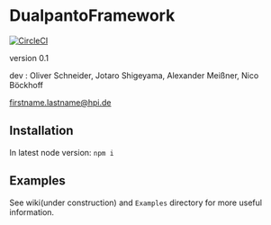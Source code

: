 # DualpantoFramework

[![CircleCI](https://circleci.com/gh/JotaroS/dualpantoframework.svg?style=svg&circle-token=32b766f8a9d2c9a0c612d215322a6dab4aec813d)](https://circleci.com/gh/JotaroS/dualpantoframework)


version 0.1

dev : Oliver Schneider, Jotaro Shigeyama, Alexander Meißner, Nico Böckhoff

firstname.lastname@hpi.de

## Installation

In latest node version: `npm i`

## Examples

See wiki(under construction) and `Examples` directory for more useful information.